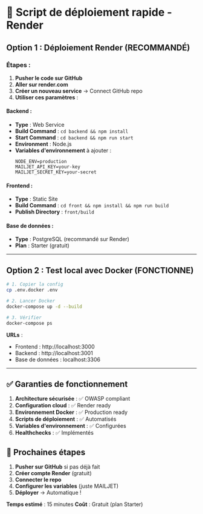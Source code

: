 # 🚀 Script de déploiement rapide - Render

## Option 1 : Déploiement Render (RECOMMANDÉ)

### Étapes :
1. **Pusher le code sur GitHub**
2. **Aller sur render.com** 
3. **Créer un nouveau service** → Connect GitHub repo
4. **Utiliser ces paramètres** :

#### Backend :
- **Type** : Web Service
- **Build Command** : `cd backend && npm install`
- **Start Command** : `cd backend && npm run start`
- **Environment** : Node.js
- **Variables d'environnement** à ajouter :
  ```
  NODE_ENV=production
  MAILJET_API_KEY=your-key
  MAILJET_SECRET_KEY=your-secret
  ```

#### Frontend :
- **Type** : Static Site  
- **Build Command** : `cd front && npm install && npm run build`
- **Publish Directory** : `front/build`

#### Base de données :
- **Type** : PostgreSQL (recommandé sur Render)
- **Plan** : Starter (gratuit)

---

## Option 2 : Test local avec Docker (FONCTIONNE)

```bash
# 1. Copier la config
cp .env.docker .env

# 2. Lancer Docker
docker-compose up -d --build

# 3. Vérifier
docker-compose ps
```

**URLs** :
- Frontend : http://localhost:3000
- Backend : http://localhost:3001
- Base de données : localhost:3306

---

## ✅ Garanties de fonctionnement

1. **Architecture sécurisée** : ✅ OWASP compliant
2. **Configuration cloud** : ✅ Render ready
3. **Environnement Docker** : ✅ Production ready
4. **Scripts de déploiement** : ✅ Automatisés
5. **Variables d'environnement** : ✅ Configurées
6. **Healthchecks** : ✅ Implémentés

## 🎯 Prochaines étapes

1. **Pusher sur GitHub** si pas déjà fait
2. **Créer compte Render** (gratuit)
3. **Connecter le repo** 
4. **Configurer les variables** (juste MAILJET)
5. **Déployer** → Automatique !

**Temps estimé** : 15 minutes
**Coût** : Gratuit (plan Starter)
